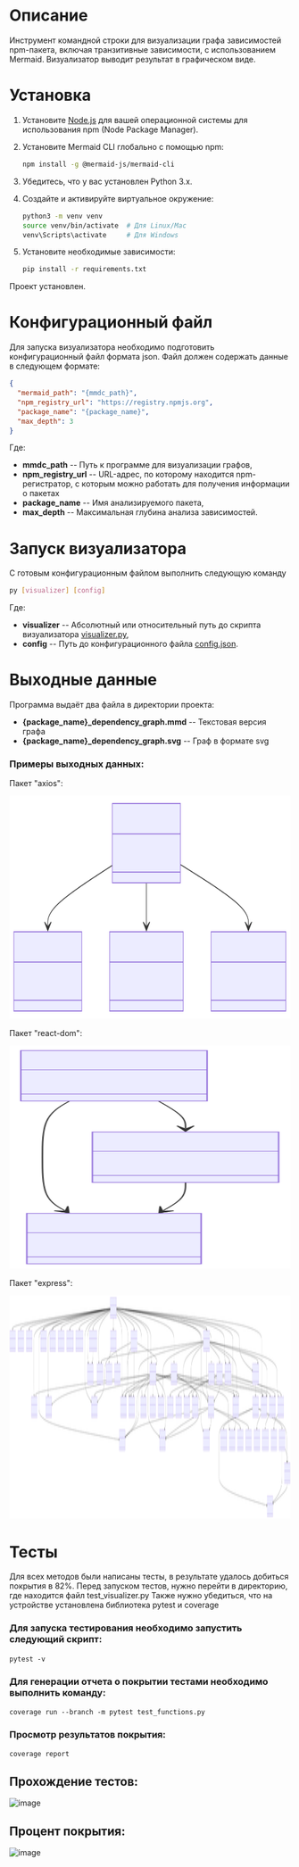# Описание
Инструмент командной строки для визуализации графа зависимостей npm-пакета, 
включая транзитивные зависимости, с использованием Mermaid. 
Визуализатор выводит результат в графическом виде.

# Установка
1. Установите [Node.js](https://nodejs.org/) для вашей операционной системы для использования npm (Node Package Manager).
   
2. Установите Mermaid CLI глобально с помощью npm:
   ```bash
   npm install -g @mermaid-js/mermaid-cli
   ```
   
3. Убедитесь, что у вас установлен Python 3.x.

4. Создайте и активируйте виртуальное окружение:
   ```bash
   python3 -m venv venv
   source venv/bin/activate  # Для Linux/Mac
   venv\Scripts\activate     # Для Windows
   ```
5. Установите необходимые зависимости:
   ```bash
   pip install -r requirements.txt
   ```

Проект установлен.

# Конфигурационный файл

Для запуска визуализатора необходимо подготовить конфигурационный файл формата json.
Файл должен содержать данные в следующем формате:
```json
{
  "mermaid_path": "{mmdc_path}",
  "npm_registry_url": "https://registry.npmjs.org",
  "package_name": "{package_name}",
  "max_depth": 3
}
```

Где:
- **mmdc_path** -- Путь к программе для визуализации графов,
- **npm_registry_url** -- URL-адрес, по которому находится npm-регистратор, 
с которым можно работать для получения информации о пакетах
- **package_name** -- Имя анализируемого пакета,
- **max_depth** -- Максимальная глубина анализа зависимостей.


# Запуск визуализатора

С готовым конфигурационным файлом выполнить следующую команду
```bash
py [visualizer] [config]
```

Где:

- **visualizer** -- Абсолютный или относительный путь до скрипта визуализатора [visualizer.py](visualizer.py),
- **config** -- Путь до конфигурационного файла [config.json](config.json).

# Выходные данные

Программа выдаёт два файла в директории проекта:

- **{package_name}_dependency_graph.mmd** -- Текстовая версия графа
- **{package_name}_dependency_graph.svg** -- Граф в формате svg

### Примеры выходных данных:

Пакет "axios":
<p align="left">
  <img src="axios_dependency_graph.svg" width="600" height="400" alt="Dependency Graph">
</p>

Пакет "react-dom":
<p align="left">
  <img src="react-dom_dependency_graph.svg" width="600" height="400" alt="Dependency Graph">
</p>

Пакет "express":
<p align="left">
  <img src="express_dependency_graph.svg" width="600" height="400" alt="Dependency Graph">
</p>


# Тесты

Для всех методов были написаны тесты, в результате удалось добиться покрытия в 82%.
Перед запуском тестов, нужно перейти в директорию, где находится файл test_visualizer.py
Также нужно убедиться, что на устройстве установлена библиотека pytest и coverage

### Для запуска тестирования необходимо запустить следующий скрипт:

```shell
pytest -v
```

### Для генерации отчета о покрытии тестами необходимо выполнить команду:

```shell
coverage run --branch -m pytest test_functions.py
```

### Просмотр результатов покрытия:

```shell
coverage report
```

## Прохождение тестов:
![image](https://github.com/user-attachments/assets/783172e1-0de0-4cea-8334-cc677a72589a)



## Процент покрытия:
![image](https://github.com/user-attachments/assets/ce6ce9ab-0c6d-4ef8-b4d5-1ee1f48d13a4)


